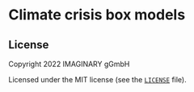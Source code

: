 # Climate crisis box models

## License

Copyright 2022 IMAGINARY gGmbH

Licensed under the MIT license (see the [`LICENSE`](LICENSE) file).
